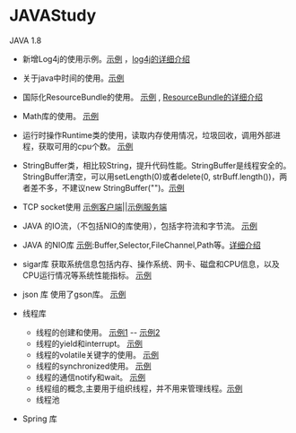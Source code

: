 # JAVAStudy
JAVA 1.8

* 新增Log4j的使用示例。[示例](./src/logStudy/useLog4J.java) ，[log4j的详细介绍](http://blog.51cto.com/ggwhsd/2340510)

* 关于java中时间的使用。[示例](./src/baseAPI/useDate.java)   

* 国际化ResourceBundle的使用。 [示例](./src/baseAPI/useResourceBundle.java) ,  [ResourceBundle的详细介绍](http://blog.51cto.com/ggwhsd/2340539)

* Math库的使用。  [示例](./src/baseAPI/useMath) 

* 运行时操作Runtime类的使用，读取内存使用情况，垃圾回收，调用外部进程，获取可用的cpu个数。 [示例](./src/baseAPI/useRuntime)

* StringBuffer类，相比较String，提升代码性能。StringBuffer是线程安全的。 StringBuffer清空，可以用setLength(0)或者delete(0, strBuff.length())，两者差不多，不建议new StringBuffer("")。[示例](./src/baseAPI/useStringBuffer.java)

* TCP socket使用
[示例客户端](./src/NetworkStudy/TcpTest.java)||[示例服务端](./src/NetworkStudy/Server.java)

* JAVA 的IO流，（不包括NIO的库使用），包括字符流和字节流。 [示例](./src/baseAPI/useIO.java)

* JAVA 的NIO库 [示例](./src/baseAPI/useNIO.java):Buffer,Selector,FileChannel,Path等。[详细介绍](http://blog.51cto.com/ggwhsd/2341370)

* sigar库 获取系统信息包括内存、操作系统、网卡、磁盘和CPU信息，以及CPU运行情况等系统性能指标。 [示例](./src/baseAPI/useSigar.java) 

* json 库 使用了gson库。 [示例](./src/baseAPI/gsonBase.java)

* 线程库
   * 线程的创建和使用。 [示例1](./concurrent/Thread_01/RunnableTest.java) -- [示例2](./concurrent/Thread_01/ThreadCreateTest.java)
   * 线程的yield和interrupt。 [示例](./concurrent/Thread_02/yieldAndInterruptTest.java)
   * 线程的volatile关键字的使用。 [示例](./concurrent/Thread_03/violateStudy.java)
   * 线程的synchronized使用。 [示例](./concurrent/synchronizedStudy/toy.java)
   * 线程的通信notify和wait。 [示例](./concurrent/Thread_03/notifyWaitStudy.java)
   * 线程组的概念,主要用于组织线程，并不用来管理线程。[示例](./concurrent/Thread_03/ThreadGroupStudy.java)
   * 线程池

* Spring 库

	
